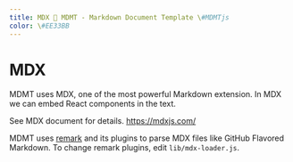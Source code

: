 ```yaml
---
title: MDX 💊 MDMT - Markdown Document Template \#MDMTjs
color: \#EE33BB
---
```

# MDX

MDMT uses MDX, one of the most powerful Markdown extension.
In MDX we can embed React components in the text.

See MDX document for details.
https://mdxjs.com/

MDMT uses [remark](https://github.com/remarkjs/remark) and its plugins to parse MDX files like GitHub Flavored Markdown.
To change remark plugins, edit `lib/mdx-loader.js`.
